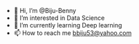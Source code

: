 - 👋 Hi, I’m @Biju-Benny
- 👀 I’m interested in Data Science 
- 🌱 I’m currently learning Deep learning
- 📫 How to reach me bbiju53@yahoo.com

<!---
Biju-Benny/Biju-Benny is a ✨ special ✨ repository because its `README.md` (this file) appears on your GitHub profile.
You can click the Preview link to take a look at your changes.
--->

